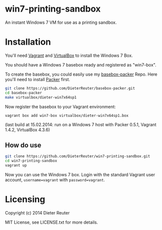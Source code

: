 # win7-printing-sandbox

An instant Windows 7 VM for use as a printing sandbox.


# Installation
You'll need [Vagrant](http://vagrantup.com) and [VirtualBox](http://virtualbox.org) to install the Windows 7 Box. 

You should have a Windows 7 basebox ready and registered as "win7-box". 

To create the basebox, you could easily use my [basebox-packer](https://github.com/DieterReuter/basebox-packer) Repo. 
Here you'll need to install [Packer](http://packer.io) first.

```bash
git clone https://github.com/DieterReuter/basebox-packer.git
cd basebox-packer
make virtualbox/dieter-win7x64sp1
```

Now register the basebox to your Vagrant environment:
```bash
vagrant box add win7-box virtualbox/dieter-win7x64sp1.box
```

(last build at 15.02.2014: run on a Windows 7 host with Packer 0.5.1, Vagrant 1.4.2, VirtualBox 4.3.6)


## How do use

```bash
git clone https://github.com/DieterReuter/win7-printing-sandbox.git
cd win7-printing-sandbox
vagrant up
```

Now you can use the Windows 7 box. Login with the standard Vagrant user account, `username=vagrant` with `password=vagrant`.


# Licensing
Copyright (c) 2014 Dieter Reuter

MIT License, see LICENSE.txt for more details.